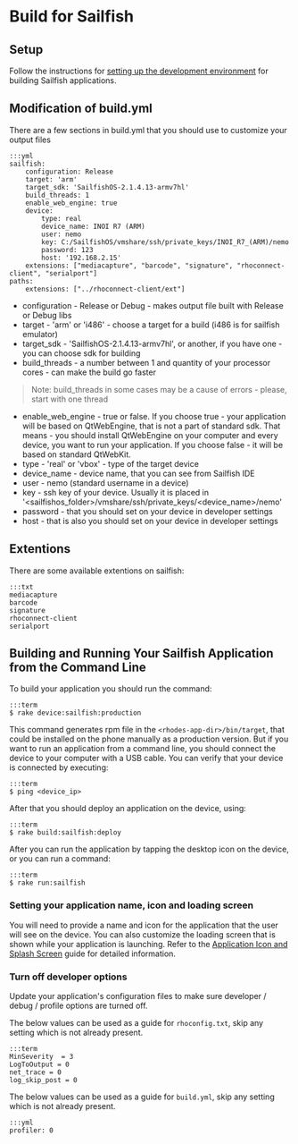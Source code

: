 # Build for Sailfish
## Setup
Follow the instructions for [setting up the development environment](nativesdksetup#setup-for-sailfish) for building Sailfish applications.

## Modification of build.yml
There are a few sections in build.yml that you should use to customize your output files

	:::yml
	sailfish:
		configuration: Release
		target: 'arm'
		target_sdk: 'SailfishOS-2.1.4.13-armv7hl'
		build_threads: 1
		enable_web_engine: true
		device:
			type: real
			device_name: INOI R7 (ARM)
			user: nemo
			key: C:/SailfishOS/vmshare/ssh/private_keys/INOI_R7_(ARM)/nemo
			password: 123
			host: '192.168.2.15'
		extensions: ["mediacapture", "barcode", "signature", "rhoconnect-client", "serialport"]
	paths:
		extensions: ["../rhoconnect-client/ext"]

* configuration - Release or Debug - makes output file built with Release or Debug libs
* target - 'arm' or 'i486' - choose a target for a build (i486 is for sailfish emulator)
* target_sdk - 'SailfishOS-2.1.4.13-armv7hl', or another, if you have one - you can choose sdk for building
* build_threads - a number between 1 and quantity of your processor cores - can make the build go faster
> Note: build_threads in some cases may be a cause of errors - please, start with one thread
* enable_web_engine - true or false. If you choose true - your application will be based on QtWebEngine, that is not a part of standard sdk. That means - you should install QtWebEngine on your computer and every device, you want to run your application. If you choose false - it will be based on standard QtWebKit.
* type - 'real' or 'vbox' - type of the target device
* device_name - device name, that you can see from Sailfish IDE
* user - nemo (standard username in a device)
* key - ssh key of your device. Usually it is placed in '<sailfishos_folder>/vmshare/ssh/private_keys/<device_name>/nemo'
* password - that you should set on your device in developer settings
* host - that is also you should set on your device in developer settings 

## Extentions 
There are some available extentions on sailfish:

	:::txt
	mediacapture
	barcode
	signature
	rhoconnect-client
	serialport

## Building and Running Your Sailfish Application from the Command Line
To build your application you should run the command:

	:::term
	$ rake device:sailfish:production

This command generates rpm file in the `<rhodes-app-dir>/bin/target`, that could be installed on the phone manually as a production version. But if you want to run an application from a command line, you should connect the device to your computer with a USB cable. You can verify that your device is connected by executing:

	:::term
	$ ping <device_ip>

After that you should deploy an application on the device, using:

	:::term
	$ rake build:sailfish:deploy

After you can run the application by tapping the desktop icon on the device, or you can run a command:

	:::term
	$ rake run:sailfish

### Setting your application name, icon and loading screen
You will need to provide a name and icon for the application that the user will see on the device. You can also customize the loading screen that is shown while your application is launching. Refer to the [Application Icon and Splash Screen](app_icon_splash) guide for detailed information.

### Turn off developer options
Update your application's configuration files to make sure developer / debug / profile options are turned off.

The below values can be used as a guide for `rhoconfig.txt`, skip any setting which is not already present.

	:::term
	MinSeverity  = 3
	LogToOutput = 0
	net_trace = 0
	log_skip_post = 0

The below values can be used as a guide for `build.yml`, skip any setting which is not already present.

	:::yml
	profiler: 0
